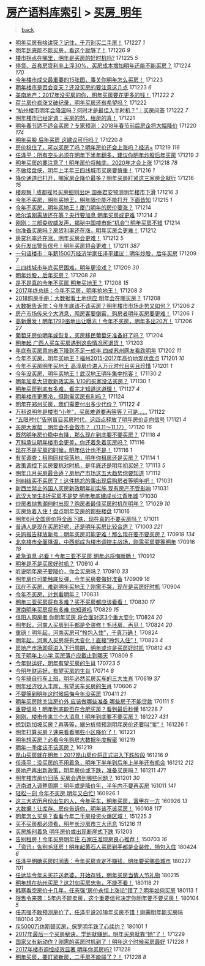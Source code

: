 [房产语料库索引](../../README.md)  > [买房_明年](买房_明年.md)
====
> [back](../README.md)

- [明年买房有啥讲究？记住，千万别买二手房！](http://jkwz.applinzi.com/ittc/7051804030873895953.html#%E6%98%8E%E5%B9%B4%E4%B9%B0%E6%88%BF%E6%9C%89%E5%95%A5%E8%AE%B2%E7%A9%B6%EF%BC%9F%E8%AE%B0%E4%BD%8F%EF%BC%8C%E5%8D%83%E4%B8%87%E5%88%AB%E4%B9%B0%E4%BA%8C%E6%89%8B%E6%88%BF%EF%BC%81) 171227 *1* 
- [明年到底能不能买房，看这个就够了！](http://jkwz.applinzi.com/ittc/7051457964240536592.html#%E6%98%8E%E5%B9%B4%E5%88%B0%E5%BA%95%E8%83%BD%E4%B8%8D%E8%83%BD%E4%B9%B0%E6%88%BF%EF%BC%8C%E7%9C%8B%E8%BF%99%E4%B8%AA%E5%B0%B1%E5%A4%9F%E4%BA%86%EF%BC%81) 171226 *9* 
- [楼市拐点在哪里，明年是买房的好时机吗?](http://jkwz.applinzi.com/ittc/7051076137667527696.html#%E6%A5%BC%E5%B8%82%E6%8B%90%E7%82%B9%E5%9C%A8%E5%93%AA%E9%87%8C%EF%BC%8C%E6%98%8E%E5%B9%B4%E6%98%AF%E4%B9%B0%E6%88%BF%E7%9A%84%E5%A5%BD%E6%97%B6%E6%9C%BA%E5%90%97%3F) 171225 *5* 
- [停贷、首套房贷利率上浮30%，买房成本增加明年还能不能买房？](http://jkwz.applinzi.com/ittc/7050751005744956433.html#%E5%81%9C%E8%B4%B7%E3%80%81%E9%A6%96%E5%A5%97%E6%88%BF%E8%B4%B7%E5%88%A9%E7%8E%87%E4%B8%8A%E6%B5%AE30%25%EF%BC%8C%E4%B9%B0%E6%88%BF%E6%88%90%E6%9C%AC%E5%A2%9E%E5%8A%A0%E6%98%8E%E5%B9%B4%E8%BF%98%E8%83%BD%E4%B8%8D%E8%83%BD%E4%B9%B0%E6%88%BF%EF%BC%9F) 171224 *170* 
- [今年楼市成交最重要的15张图，事关你明年怎么买房！](http://jkwz.applinzi.com/ittc/7050405680798762001.html#%E4%BB%8A%E5%B9%B4%E6%A5%BC%E5%B8%82%E6%88%90%E4%BA%A4%E6%9C%80%E9%87%8D%E8%A6%81%E7%9A%8415%E5%BC%A0%E5%9B%BE%EF%BC%8C%E4%BA%8B%E5%85%B3%E4%BD%A0%E6%98%8E%E5%B9%B4%E6%80%8E%E4%B9%88%E4%B9%B0%E6%88%BF%EF%BC%81) 171223  
- [明年楼市是否会变天？还没买房的要注意这几点](http://jkwz.applinzi.com/ittc/7049534577050125329.html#%E6%98%8E%E5%B9%B4%E6%A5%BC%E5%B8%82%E6%98%AF%E5%90%A6%E4%BC%9A%E5%8F%98%E5%A4%A9%EF%BC%9F%E8%BF%98%E6%B2%A1%E4%B9%B0%E6%88%BF%E7%9A%84%E8%A6%81%E6%B3%A8%E6%84%8F%E8%BF%99%E5%87%A0%E7%82%B9) 171223 *6* 
- [美南地产：2017年没买房的你，明年买房要花更多的钱！](http://jkwz.applinzi.com/ittc/7049929408440173585.html#%E7%BE%8E%E5%8D%97%E5%9C%B0%E4%BA%A7%EF%BC%9A2017%E5%B9%B4%E6%B2%A1%E4%B9%B0%E6%88%BF%E7%9A%84%E4%BD%A0%EF%BC%8C%E6%98%8E%E5%B9%B4%E4%B9%B0%E6%88%BF%E8%A6%81%E8%8A%B1%E6%9B%B4%E5%A4%9A%E7%9A%84%E9%92%B1%EF%BC%81) 171222 *2* 
- [荷兰房价疯涨又破纪录，明年买房还有希望吗？](http://jkwz.applinzi.com/ittc/7049890230922904592.html#%E8%8D%B7%E5%85%B0%E6%88%BF%E4%BB%B7%E7%96%AF%E6%B6%A8%E5%8F%88%E7%A0%B4%E7%BA%AA%E5%BD%95%EF%BC%8C%E6%98%8E%E5%B9%B4%E4%B9%B0%E6%88%BF%E8%BF%98%E6%9C%89%E5%B8%8C%E6%9C%9B%E5%90%97%EF%BC%9F) 171222  
- [“杭州楼市明年会降温吗？何时才是最佳入手时机？”｜买房问答](http://jkwz.applinzi.com/ittc/7049862634201941009.html#%E2%80%9C%E6%9D%AD%E5%B7%9E%E6%A5%BC%E5%B8%82%E6%98%8E%E5%B9%B4%E4%BC%9A%E9%99%8D%E6%B8%A9%E5%90%97%EF%BC%9F%E4%BD%95%E6%97%B6%E6%89%8D%E6%98%AF%E6%9C%80%E4%BD%B3%E5%85%A5%E6%89%8B%E6%97%B6%E6%9C%BA%EF%BC%9F%E2%80%9D%EF%BD%9C%E4%B9%B0%E6%88%BF%E9%97%AE%E7%AD%94) 171222 *7* 
- [明年楼市已经定调：买房的愁，租房的喜！](http://jkwz.applinzi.com/ittc/7049584882789909521.html#%E6%98%8E%E5%B9%B4%E6%A5%BC%E5%B8%82%E5%B7%B2%E7%BB%8F%E5%AE%9A%E8%B0%83%EF%BC%9A%E4%B9%B0%E6%88%BF%E7%9A%84%E6%84%81%EF%BC%8C%E7%A7%9F%E6%88%BF%E7%9A%84%E5%96%9C%EF%BC%81) 171221  
- [明年春节适不适合买房？专家预测：2018年春节前后房企将大幅降价](http://jkwz.applinzi.com/ittc/7049087796378076177.html#%E6%98%8E%E5%B9%B4%E6%98%A5%E8%8A%82%E9%80%82%E4%B8%8D%E9%80%82%E5%90%88%E4%B9%B0%E6%88%BF%EF%BC%9F%E4%B8%93%E5%AE%B6%E9%A2%84%E6%B5%8B%EF%BC%9A2018%E5%B9%B4%E6%98%A5%E8%8A%82%E5%89%8D%E5%90%8E%E6%88%BF%E4%BC%81%E5%B0%86%E5%A4%A7%E5%B9%85%E9%99%8D%E4%BB%B7) 171220 *174* 
- [明年买股 后年买房 这建议可行吗？](http://jkwz.applinzi.com/ittc/7049061211583284241.html#%E6%98%8E%E5%B9%B4%E4%B9%B0%E8%82%A1+%E5%90%8E%E5%B9%B4%E4%B9%B0%E6%88%BF+%E8%BF%99%E5%BB%BA%E8%AE%AE%E5%8F%AF%E8%A1%8C%E5%90%97%EF%BC%9F) 171220 *8* 
- [房价稳住了，可以买房了吗？明年房价还会上涨吗？经济+](http://jkwz.applinzi.com/ittc/7048831770869367824.html#%E6%88%BF%E4%BB%B7%E7%A8%B3%E4%BD%8F%E4%BA%86%EF%BC%8C%E5%8F%AF%E4%BB%A5%E4%B9%B0%E6%88%BF%E4%BA%86%E5%90%97%EF%BC%9F%E6%98%8E%E5%B9%B4%E6%88%BF%E4%BB%B7%E8%BF%98%E4%BC%9A%E4%B8%8A%E6%B6%A8%E5%90%97%EF%BC%9F%E7%BB%8F%E6%B5%8E%2B) 171219 *116* 
- [任泽平：所有空头必须在明年下半年翻多，建议你明年炒股后年买房](http://jkwz.applinzi.com/ittc/7048782393224201233.html#%E4%BB%BB%E6%B3%BD%E5%B9%B3%EF%BC%9A%E6%89%80%E6%9C%89%E7%A9%BA%E5%A4%B4%E5%BF%85%E9%A1%BB%E5%9C%A8%E6%98%8E%E5%B9%B4%E4%B8%8B%E5%8D%8A%E5%B9%B4%E7%BF%BB%E5%A4%9A%EF%BC%8C%E5%BB%BA%E8%AE%AE%E4%BD%A0%E6%98%8E%E5%B9%B4%E7%82%92%E8%82%A1%E5%90%8E%E5%B9%B4%E4%B9%B0%E6%88%BF) 171219 *3* 
- [明年买房的要注意了！明年房价将触底，2020年才会上涨](http://jkwz.applinzi.com/ittc/7048418260251313169.html#%E6%98%8E%E5%B9%B4%E4%B9%B0%E6%88%BF%E7%9A%84%E8%A6%81%E6%B3%A8%E6%84%8F%E4%BA%86%EF%BC%81%E6%98%8E%E5%B9%B4%E6%88%BF%E4%BB%B7%E5%B0%86%E8%A7%A6%E5%BA%95%EF%BC%8C2020%E5%B9%B4%E6%89%8D%E4%BC%9A%E4%B8%8A%E6%B6%A8) 171218 *78* 
- [不做接盘侠，明年上半年三四线城市买房要慎重！](http://jkwz.applinzi.com/ittc/7047782429153035281.html#%E4%B8%8D%E5%81%9A%E6%8E%A5%E7%9B%98%E4%BE%A0%EF%BC%8C%E6%98%8E%E5%B9%B4%E4%B8%8A%E5%8D%8A%E5%B9%B4%E4%B8%89%E5%9B%9B%E7%BA%BF%E5%9F%8E%E5%B8%82%E4%B9%B0%E6%88%BF%E8%A6%81%E6%85%8E%E9%87%8D%EF%BC%81) 171216 *1* 
- [降价通道已打开，哪家房企降价最多？明年买房盯紧这三家房企就行](http://jkwz.applinzi.com/ittc/7047633126136742929.html#%E9%99%8D%E4%BB%B7%E9%80%9A%E9%81%93%E5%B7%B2%E6%89%93%E5%BC%80%EF%BC%8C%E5%93%AA%E5%AE%B6%E6%88%BF%E4%BC%81%E9%99%8D%E4%BB%B7%E6%9C%80%E5%A4%9A%EF%BC%9F%E6%98%8E%E5%B9%B4%E4%B9%B0%E6%88%BF%E7%9B%AF%E7%B4%A7%E8%BF%99%E4%B8%89%E5%AE%B6%E6%88%BF%E4%BC%81%E5%B0%B1%E8%A1%8C) 171216 *15* 
- [楼观察 | 成都摇号买房细则出炉 国泰君安预测明年楼市下滑](http://jkwz.applinzi.com/ittc/7047461982452581393.html#%E6%A5%BC%E8%A7%82%E5%AF%9F+%7C+%E6%88%90%E9%83%BD%E6%91%87%E5%8F%B7%E4%B9%B0%E6%88%BF%E7%BB%86%E5%88%99%E5%87%BA%E7%82%89+%E5%9B%BD%E6%B3%B0%E5%90%9B%E5%AE%89%E9%A2%84%E6%B5%8B%E6%98%8E%E5%B9%B4%E6%A5%BC%E5%B8%82%E4%B8%8B%E6%BB%91) 171216 *3* 
- [今年不买房，明年买地王，明年限价能不能打开 下面皆知](http://jkwz.applinzi.com/ittc/7047262311415284752.html#%E4%BB%8A%E5%B9%B4%E4%B8%8D%E4%B9%B0%E6%88%BF%EF%BC%8C%E6%98%8E%E5%B9%B4%E4%B9%B0%E5%9C%B0%E7%8E%8B%EF%BC%8C%E6%98%8E%E5%B9%B4%E9%99%90%E4%BB%B7%E8%83%BD%E4%B8%8D%E8%83%BD%E6%89%93%E5%BC%80+%E4%B8%8B%E9%9D%A2%E7%9A%86%E7%9F%A5) 171215 *1* 
- [今年不买房，明年买地王！厦门明年的房价要涨？](http://jkwz.applinzi.com/ittc/7046962003627738128.html#%E4%BB%8A%E5%B9%B4%E4%B8%8D%E4%B9%B0%E6%88%BF%EF%BC%8C%E6%98%8E%E5%B9%B4%E4%B9%B0%E5%9C%B0%E7%8E%8B%EF%BC%81%E5%8E%A6%E9%97%A8%E6%98%8E%E5%B9%B4%E7%9A%84%E6%88%BF%E4%BB%B7%E8%A6%81%E6%B6%A8%EF%BC%9F) 171214  
- [哈尔滨刚需族还在等？央行要加息 明年买房或更难](http://jkwz.applinzi.com/ittc/7046883606436250641.html#%E5%93%88%E5%B0%94%E6%BB%A8%E5%88%9A%E9%9C%80%E6%97%8F%E8%BF%98%E5%9C%A8%E7%AD%89%EF%BC%9F%E5%A4%AE%E8%A1%8C%E8%A6%81%E5%8A%A0%E6%81%AF+%E6%98%8E%E5%B9%B4%E4%B9%B0%E6%88%BF%E6%88%96%E6%9B%B4%E9%9A%BE) 171214 *2* 
- [刚刚：三部委权威发声，揭秘中国楼市新“机会”! 明年买房不错](http://jkwz.applinzi.com/ittc/7046883185181328400.html#%E5%88%9A%E5%88%9A%EF%BC%9A%E4%B8%89%E9%83%A8%E5%A7%94%E6%9D%83%E5%A8%81%E5%8F%91%E5%A3%B0%EF%BC%8C%E6%8F%AD%E7%A7%98%E4%B8%AD%E5%9B%BD%E6%A5%BC%E5%B8%82%E6%96%B0%E2%80%9C%E6%9C%BA%E4%BC%9A%E2%80%9D%21+%E6%98%8E%E5%B9%B4%E4%B9%B0%E6%88%BF%E4%B8%8D%E9%94%99) 171214  
- [你准备买房吗？房贷利率还在涨，明年买房会更难！](http://jkwz.applinzi.com/ittc/7046207428310336529.html#%E4%BD%A0%E5%87%86%E5%A4%87%E4%B9%B0%E6%88%BF%E5%90%97%EF%BC%9F%E6%88%BF%E8%B4%B7%E5%88%A9%E7%8E%87%E8%BF%98%E5%9C%A8%E6%B6%A8%EF%BC%8C%E6%98%8E%E5%B9%B4%E4%B9%B0%E6%88%BF%E4%BC%9A%E6%9B%B4%E9%9A%BE%EF%BC%81) 171212  
- [房贷利率还在涨，明年买房会更难！](http://jkwz.applinzi.com/ittc/7046207428222256144.html#%E6%88%BF%E8%B4%B7%E5%88%A9%E7%8E%87%E8%BF%98%E5%9C%A8%E6%B6%A8%EF%BC%8C%E6%98%8E%E5%B9%B4%E4%B9%B0%E6%88%BF%E4%BC%9A%E6%9B%B4%E9%9A%BE%EF%BC%81) 171212 *5* 
- [央行发出警告信号！明年买房将会更难！](http://jkwz.applinzi.com/ittc/7045818426814104592.html#%E5%A4%AE%E8%A1%8C%E5%8F%91%E5%87%BA%E8%AD%A6%E5%91%8A%E4%BF%A1%E5%8F%B7%EF%BC%81%E6%98%8E%E5%B9%B4%E4%B9%B0%E6%88%BF%E5%B0%86%E4%BC%9A%E6%9B%B4%E9%9A%BE%EF%BC%81) 171211 *387* 
- [一句话楼市：年薪1500万经济学家任泽平建议：明年炒股，后年买房](http://jkwz.applinzi.com/ittc/7045097123693986832.html#%E4%B8%80%E5%8F%A5%E8%AF%9D%E6%A5%BC%E5%B8%82%EF%BC%9A%E5%B9%B4%E8%96%AA1500%E4%B8%87%E7%BB%8F%E6%B5%8E%E5%AD%A6%E5%AE%B6%E4%BB%BB%E6%B3%BD%E5%B9%B3%E5%BB%BA%E8%AE%AE%EF%BC%9A%E6%98%8E%E5%B9%B4%E7%82%92%E8%82%A1%EF%BC%8C%E5%90%8E%E5%B9%B4%E4%B9%B0%E6%88%BF) 171209 *7* 
- [三四线城市年底买房困难，明年更没戏？](http://jkwz.applinzi.com/ittc/7045083962572014609.html#%E4%B8%89%E5%9B%9B%E7%BA%BF%E5%9F%8E%E5%B8%82%E5%B9%B4%E5%BA%95%E4%B9%B0%E6%88%BF%E5%9B%B0%E9%9A%BE%EF%BC%8C%E6%98%8E%E5%B9%B4%E6%9B%B4%E6%B2%A1%E6%88%8F%EF%BC%9F) 171209 *30* 
- [明年炒股，后年买房？](http://jkwz.applinzi.com/ittc/7044801122273854481.html#%E6%98%8E%E5%B9%B4%E7%82%92%E8%82%A1%EF%BC%8C%E5%90%8E%E5%B9%B4%E4%B9%B0%E6%88%BF%EF%BC%9F) 171208 *28* 
- [是不是真的今年不买房 明年买地王？](http://jkwz.applinzi.com/ittc/7044790060858213392.html#%E6%98%AF%E4%B8%8D%E6%98%AF%E7%9C%9F%E7%9A%84%E4%BB%8A%E5%B9%B4%E4%B8%8D%E4%B9%B0%E6%88%BF+%E6%98%8E%E5%B9%B4%E4%B9%B0%E5%9C%B0%E7%8E%8B%EF%BC%9F) 171208 *15* 
- [2017年终总结：今年不买房，明年抢地王！](http://jkwz.applinzi.com/ittc/7044719448445961232.html#2017%E5%B9%B4%E7%BB%88%E6%80%BB%E7%BB%93%EF%BC%9A%E4%BB%8A%E5%B9%B4%E4%B8%8D%E4%B9%B0%E6%88%BF%EF%BC%8C%E6%98%8E%E5%B9%B4%E6%8A%A2%E5%9C%B0%E7%8E%8B%EF%BC%81) 171208 *3* 
- [2018购房手册：大数据看土地供应 明年会在哪买房？](http://jkwz.applinzi.com/ittc/7044624682572055568.html#2018%E8%B4%AD%E6%88%BF%E6%89%8B%E5%86%8C%EF%BC%9A%E5%A4%A7%E6%95%B0%E6%8D%AE%E7%9C%8B%E5%9C%9F%E5%9C%B0%E4%BE%9B%E5%BA%94+%E6%98%8E%E5%B9%B4%E4%BC%9A%E5%9C%A8%E5%93%AA%E4%B9%B0%E6%88%BF%EF%BC%9F) 171208  
- [大数据告诉你：今年年底该不该买房？明年楼市市场走势又如何？](http://jkwz.applinzi.com/ittc/7044034015718278160.html#%E5%A4%A7%E6%95%B0%E6%8D%AE%E5%91%8A%E8%AF%89%E4%BD%A0%EF%BC%9A%E4%BB%8A%E5%B9%B4%E5%B9%B4%E5%BA%95%E8%AF%A5%E4%B8%8D%E8%AF%A5%E4%B9%B0%E6%88%BF%EF%BC%9F%E6%98%8E%E5%B9%B4%E6%A5%BC%E5%B8%82%E5%B8%82%E5%9C%BA%E8%B5%B0%E5%8A%BF%E5%8F%88%E5%A6%82%E4%BD%95%EF%BC%9F) 171206 *2* 
- [房产市场传来个大消息，囤房客要倒霉，购房者明年买房要更难！](http://jkwz.applinzi.com/ittc/7043981196084642833.html#%E6%88%BF%E4%BA%A7%E5%B8%82%E5%9C%BA%E4%BC%A0%E6%9D%A5%E4%B8%AA%E5%A4%A7%E6%B6%88%E6%81%AF%EF%BC%8C%E5%9B%A4%E6%88%BF%E5%AE%A2%E8%A6%81%E5%80%92%E9%9C%89%EF%BC%8C%E8%B4%AD%E6%88%BF%E8%80%85%E6%98%8E%E5%B9%B4%E4%B9%B0%E6%88%BF%E8%A6%81%E6%9B%B4%E9%9A%BE%EF%BC%81) 171206 *1* 
- [高新爆发！明年1799亩地出让曝光！今年不买房，明年多出20万！](http://jkwz.applinzi.com/ittc/7043881077033141265.html#%E9%AB%98%E6%96%B0%E7%88%86%E5%8F%91%EF%BC%81%E6%98%8E%E5%B9%B41799%E4%BA%A9%E5%9C%B0%E5%87%BA%E8%AE%A9%E6%9B%9D%E5%85%89%EF%BC%81%E4%BB%8A%E5%B9%B4%E4%B8%8D%E4%B9%B0%E6%88%BF%EF%BC%8C%E6%98%8E%E5%B9%B4%E5%A4%9A%E5%87%BA20%E4%B8%87%EF%BC%81) 171206 *27* 
- [葡萄牙房价明年或恢复，买房移民葡萄牙准备好了吗？](http://jkwz.applinzi.com/ittc/7043276132802102289.html#%E8%91%A1%E8%90%84%E7%89%99%E6%88%BF%E4%BB%B7%E6%98%8E%E5%B9%B4%E6%88%96%E6%81%A2%E5%A4%8D%EF%BC%8C%E4%B9%B0%E6%88%BF%E7%A7%BB%E6%B0%91%E8%91%A1%E8%90%84%E7%89%99%E5%87%86%E5%A4%87%E5%A5%BD%E4%BA%86%E5%90%97%EF%BC%9F) 171204  
- [明年起 广西人买车买房遇到这些情况可退货！](http://jkwz.applinzi.com/ittc/7042756626929419280.html#%E6%98%8E%E5%B9%B4%E8%B5%B7+%E5%B9%BF%E8%A5%BF%E4%BA%BA%E4%B9%B0%E8%BD%A6%E4%B9%B0%E6%88%BF%E9%81%87%E5%88%B0%E8%BF%99%E4%BA%9B%E6%83%85%E5%86%B5%E5%8F%AF%E9%80%80%E8%B4%A7%EF%BC%81) 171203  
- [年底有买房意向者下降到不足一成半 四成苏州网友看跌明年](http://jkwz.applinzi.com/ittc/7042353572493132816.html#%E5%B9%B4%E5%BA%95%E6%9C%89%E4%B9%B0%E6%88%BF%E6%84%8F%E5%90%91%E8%80%85%E4%B8%8B%E9%99%8D%E5%88%B0%E4%B8%8D%E8%B6%B3%E4%B8%80%E6%88%90%E5%8D%8A+%E5%9B%9B%E6%88%90%E8%8B%8F%E5%B7%9E%E7%BD%91%E5%8F%8B%E7%9C%8B%E8%B7%8C%E6%98%8E%E5%B9%B4) 171202 *11* 
- [今年不买房，明年买地王？福州2015-2017年高价地现状盘点](http://jkwz.applinzi.com/ittc/7042085488549168145.html#%E4%BB%8A%E5%B9%B4%E4%B8%8D%E4%B9%B0%E6%88%BF%EF%BC%8C%E6%98%8E%E5%B9%B4%E4%B9%B0%E5%9C%B0%E7%8E%8B%EF%BC%9F%E7%A6%8F%E5%B7%9E2015-2017%E5%B9%B4%E9%AB%98%E4%BB%B7%E5%9C%B0%E7%8E%B0%E7%8A%B6%E7%9B%98%E7%82%B9) 171201 *10* 
- [今年不买房明年买地王 高淳房价进入万元时代且买且珍惜](http://jkwz.applinzi.com/ittc/7042052443561526288.html#%E4%BB%8A%E5%B9%B4%E4%B8%8D%E4%B9%B0%E6%88%BF%E6%98%8E%E5%B9%B4%E4%B9%B0%E5%9C%B0%E7%8E%8B+%E9%AB%98%E6%B7%B3%E6%88%BF%E4%BB%B7%E8%BF%9B%E5%85%A5%E4%B8%87%E5%85%83%E6%97%B6%E4%BB%A3%E4%B8%94%E4%B9%B0%E4%B8%94%E7%8F%8D%E6%83%9C) 171201 *1* 
- [今年没买房，明年买地王！武汉地王明年集中抢客！](http://jkwz.applinzi.com/ittc/7041653072479126545.html#%E4%BB%8A%E5%B9%B4%E6%B2%A1%E4%B9%B0%E6%88%BF%EF%BC%8C%E6%98%8E%E5%B9%B4%E4%B9%B0%E5%9C%B0%E7%8E%8B%EF%BC%81%E6%AD%A6%E6%B1%89%E5%9C%B0%E7%8E%8B%E6%98%8E%E5%B9%B4%E9%9B%86%E4%B8%AD%E6%8A%A2%E5%AE%A2%EF%BC%81) 171130 *2* 
- [明年加拿大贷款新政实施 1/10的买家没法买房？](http://jkwz.applinzi.com/ittc/7041598412804326416.html#%E6%98%8E%E5%B9%B4%E5%8A%A0%E6%8B%BF%E5%A4%A7%E8%B4%B7%E6%AC%BE%E6%96%B0%E6%94%BF%E5%AE%9E%E6%96%BD+1%2F10%E7%9A%84%E4%B9%B0%E5%AE%B6%E6%B2%A1%E6%B3%95%E4%B9%B0%E6%88%BF%EF%BC%9F) 171130 *1* 
- [明年买房到底有多难，看完才知道这道理！](http://jkwz.applinzi.com/ittc/7040674595919627281.html#%E6%98%8E%E5%B9%B4%E4%B9%B0%E6%88%BF%E5%88%B0%E5%BA%95%E6%9C%89%E5%A4%9A%E9%9A%BE%EF%BC%8C%E7%9C%8B%E5%AE%8C%E6%89%8D%E7%9F%A5%E9%81%93%E8%BF%99%E9%81%93%E7%90%86%EF%BC%81) 171127 *4* 
- [明年楼市更寒冷，但刚需买房有利吗？](http://jkwz.applinzi.com/ittc/7039552291550528528.html#%E6%98%8E%E5%B9%B4%E6%A5%BC%E5%B8%82%E6%9B%B4%E5%AF%92%E5%86%B7%EF%BC%8C%E4%BD%86%E5%88%9A%E9%9C%80%E4%B9%B0%E6%88%BF%E6%9C%89%E5%88%A9%E5%90%97%EF%BC%9F) 171124  
- [明年在郑州买房，我们需要付出多少代价？](http://jkwz.applinzi.com/ittc/7038838006033695760.html#%E6%98%8E%E5%B9%B4%E5%9C%A8%E9%83%91%E5%B7%9E%E4%B9%B0%E6%88%BF%EF%BC%8C%E6%88%91%E4%BB%AC%E9%9C%80%E8%A6%81%E4%BB%98%E5%87%BA%E5%A4%9A%E5%B0%91%E4%BB%A3%E4%BB%B7%EF%BC%9F) 171122 *4* 
- [万科说明年是楼市“小年”，买房难道要再等等？可是……](http://jkwz.applinzi.com/ittc/7038725481787032593.html#%E4%B8%87%E7%A7%91%E8%AF%B4%E6%98%8E%E5%B9%B4%E6%98%AF%E6%A5%BC%E5%B8%82%E2%80%9C%E5%B0%8F%E5%B9%B4%E2%80%9D%EF%BC%8C%E4%B9%B0%E6%88%BF%E9%9A%BE%E9%81%93%E8%A6%81%E5%86%8D%E7%AD%89%E7%AD%89%EF%BC%9F%E5%8F%AF%E6%98%AF%E2%80%A6%E2%80%A6) 171122  
- [“五限时代”告别盲目买房时代，这四点释放了明年房价走向信号](http://jkwz.applinzi.com/ittc/7038411095843275793.html#%E2%80%9C%E4%BA%94%E9%99%90%E6%97%B6%E4%BB%A3%E2%80%9D%E5%91%8A%E5%88%AB%E7%9B%B2%E7%9B%AE%E4%B9%B0%E6%88%BF%E6%97%B6%E4%BB%A3%EF%BC%8C%E8%BF%99%E5%9B%9B%E7%82%B9%E9%87%8A%E6%94%BE%E4%BA%86%E6%98%8E%E5%B9%B4%E6%88%BF%E4%BB%B7%E8%B5%B0%E5%90%91%E4%BF%A1%E5%8F%B7) 171121 *4* 
- [买房大家帮：明年会不会救市？（11.11～11.17）](http://jkwz.applinzi.com/ittc/7037968994173191185.html#%E4%B9%B0%E6%88%BF%E5%A4%A7%E5%AE%B6%E5%B8%AE%EF%BC%9A%E6%98%8E%E5%B9%B4%E4%BC%9A%E4%B8%8D%E4%BC%9A%E6%95%91%E5%B8%82%EF%BC%9F%EF%BC%8811.11%EF%BD%9E11.17%EF%BC%89) 171120 *16* 
- [既然明年房价稳中有降，那么现在到底要不要买房？](http://jkwz.applinzi.com/ittc/7037335042563507217.html#%E6%97%A2%E7%84%B6%E6%98%8E%E5%B9%B4%E6%88%BF%E4%BB%B7%E7%A8%B3%E4%B8%AD%E6%9C%89%E9%99%8D%EF%BC%8C%E9%82%A3%E4%B9%88%E7%8E%B0%E5%9C%A8%E5%88%B0%E5%BA%95%E8%A6%81%E4%B8%8D%E8%A6%81%E4%B9%B0%E6%88%BF%EF%BC%9F) 171118 *4* 
- [万科承认明年楼市会更差，你还着急着买房吗？](http://jkwz.applinzi.com/ittc/7036579209558901776.html#%E4%B8%87%E7%A7%91%E6%89%BF%E8%AE%A4%E6%98%8E%E5%B9%B4%E6%A5%BC%E5%B8%82%E4%BC%9A%E6%9B%B4%E5%B7%AE%EF%BC%8C%E4%BD%A0%E8%BF%98%E7%9D%80%E6%80%A5%E7%9D%80%E4%B9%B0%E6%88%BF%E5%90%97%EF%BC%9F) 171116  
- [现在不是买房的时候，明年估计也不是！](http://jkwz.applinzi.com/ittc/7036468961787511824.html#%E7%8E%B0%E5%9C%A8%E4%B8%8D%E6%98%AF%E4%B9%B0%E6%88%BF%E7%9A%84%E6%97%B6%E5%80%99%EF%BC%8C%E6%98%8E%E5%B9%B4%E4%BC%B0%E8%AE%A1%E4%B9%9F%E4%B8%8D%E6%98%AF%EF%BC%81) 171116 *1* 
- [有奖调查：租购同权将落地，明年你租房还是买房？](http://jkwz.applinzi.com/ittc/7035751148571591696.html#%E6%9C%89%E5%A5%96%E8%B0%83%E6%9F%A5%EF%BC%9A%E7%A7%9F%E8%B4%AD%E5%90%8C%E6%9D%83%E5%B0%86%E8%90%BD%E5%9C%B0%EF%BC%8C%E6%98%8E%E5%B9%B4%E4%BD%A0%E7%A7%9F%E6%88%BF%E8%BF%98%E6%98%AF%E4%B9%B0%E6%88%BF%EF%BC%9F) 171114 *1* 
- [政策调控下买房要挑对时机，是年底还是明年初买好？](http://jkwz.applinzi.com/ittc/7035423726441595920.html#%E6%94%BF%E7%AD%96%E8%B0%83%E6%8E%A7%E4%B8%8B%E4%B9%B0%E6%88%BF%E8%A6%81%E6%8C%91%E5%AF%B9%E6%97%B6%E6%9C%BA%EF%BC%8C%E6%98%AF%E5%B9%B4%E5%BA%95%E8%BF%98%E6%98%AF%E6%98%8E%E5%B9%B4%E5%88%9D%E4%B9%B0%E5%A5%BD%EF%BC%9F) 171113 *5* 
- [明年几月买房最合适？房地产市场这五大趋势你要知道](http://jkwz.applinzi.com/ittc/7035004493538788369.html#%E6%98%8E%E5%B9%B4%E5%87%A0%E6%9C%88%E4%B9%B0%E6%88%BF%E6%9C%80%E5%90%88%E9%80%82%EF%BC%9F%E6%88%BF%E5%9C%B0%E4%BA%A7%E5%B8%82%E5%9C%BA%E8%BF%99%E4%BA%94%E5%A4%A7%E8%B6%8B%E5%8A%BF%E4%BD%A0%E8%A6%81%E7%9F%A5%E9%81%93) 171112  
- [别纠结买不买房了！这件尴尬的事出现后购房者等明年吧！](http://jkwz.applinzi.com/ittc/7030580006718276625.html#%E5%88%AB%E7%BA%A0%E7%BB%93%E4%B9%B0%E4%B8%8D%E4%B9%B0%E6%88%BF%E4%BA%86%EF%BC%81%E8%BF%99%E4%BB%B6%E5%B0%B4%E5%B0%AC%E7%9A%84%E4%BA%8B%E5%87%BA%E7%8E%B0%E5%90%8E%E8%B4%AD%E6%88%BF%E8%80%85%E7%AD%89%E6%98%8E%E5%B9%B4%E5%90%A7%EF%BC%81) 171031  
- [新西兰禁止外国人买房新政明年初实施 现有房产不受影响](http://jkwz.applinzi.com/ittc/7030576070619825169.html#%E6%96%B0%E8%A5%BF%E5%85%B0%E7%A6%81%E6%AD%A2%E5%A4%96%E5%9B%BD%E4%BA%BA%E4%B9%B0%E6%88%BF%E6%96%B0%E6%94%BF%E6%98%8E%E5%B9%B4%E5%88%9D%E5%AE%9E%E6%96%BD+%E7%8E%B0%E6%9C%89%E6%88%BF%E4%BA%A7%E4%B8%8D%E5%8F%97%E5%BD%B1%E5%93%8D) 171031  
- [武汉大学生8折买房不是梦 明年年底建成长江青年城](http://jkwz.applinzi.com/ittc/7030183631698527249.html#%E6%AD%A6%E6%B1%89%E5%A4%A7%E5%AD%A6%E7%94%9F8%E6%8A%98%E4%B9%B0%E6%88%BF%E4%B8%8D%E6%98%AF%E6%A2%A6+%E6%98%8E%E5%B9%B4%E5%B9%B4%E5%BA%95%E5%BB%BA%E6%88%90%E9%95%BF%E6%B1%9F%E9%9D%92%E5%B9%B4%E5%9F%8E) 171030  
- [炒房者抛售潮何时出现？购房者最佳买房时机在明年？](http://jkwz.applinzi.com/ittc/7029909019068728336.html#%E7%82%92%E6%88%BF%E8%80%85%E6%8A%9B%E5%94%AE%E6%BD%AE%E4%BD%95%E6%97%B6%E5%87%BA%E7%8E%B0%EF%BC%9F%E8%B4%AD%E6%88%BF%E8%80%85%E6%9C%80%E4%BD%B3%E4%B9%B0%E6%88%BF%E6%97%B6%E6%9C%BA%E5%9C%A8%E6%98%8E%E5%B9%B4%EF%BC%9F) 171029 *10* 
- [买房急着入住！盘点明年交房的那些楼盘](http://jkwz.applinzi.com/ittc/7025055952657712144.html#%E4%B9%B0%E6%88%BF%E6%80%A5%E7%9D%80%E5%85%A5%E4%BD%8F%EF%BC%81%E7%9B%98%E7%82%B9%E6%98%8E%E5%B9%B4%E4%BA%A4%E6%88%BF%E7%9A%84%E9%82%A3%E4%BA%9B%E6%A5%BC%E7%9B%98) 171016  
- [明年6月全国房价将全面下跌，现在真的不要买房吗？](http://jkwz.applinzi.com/ittc/7023103813786010640.html#%E6%98%8E%E5%B9%B46%E6%9C%88%E5%85%A8%E5%9B%BD%E6%88%BF%E4%BB%B7%E5%B0%86%E5%85%A8%E9%9D%A2%E4%B8%8B%E8%B7%8C%EF%BC%8C%E7%8E%B0%E5%9C%A8%E7%9C%9F%E7%9A%84%E4%B8%8D%E8%A6%81%E4%B9%B0%E6%88%BF%E5%90%97%EF%BC%9F) 171011  
- [普通人是现在买房好呢，还是明年买房比较合适？](http://jkwz.applinzi.com/ittc/7020213608418640913.html#%E6%99%AE%E9%80%9A%E4%BA%BA%E6%98%AF%E7%8E%B0%E5%9C%A8%E4%B9%B0%E6%88%BF%E5%A5%BD%E5%91%A2%EF%BC%8C%E8%BF%98%E6%98%AF%E6%98%8E%E5%B9%B4%E4%B9%B0%E6%88%BF%E6%AF%94%E8%BE%83%E5%90%88%E9%80%82%EF%BC%9F) 171003 *221* 
- [央妈报告释放新号：明年买房可能更难！那么现在要不要买房？](http://jkwz.applinzi.com/ittc/7014603825057629201.html#%E5%A4%AE%E5%A6%88%E6%8A%A5%E5%91%8A%E9%87%8A%E6%94%BE%E6%96%B0%E5%8F%B7%EF%BC%9A%E6%98%8E%E5%B9%B4%E4%B9%B0%E6%88%BF%E5%8F%AF%E8%83%BD%E6%9B%B4%E9%9A%BE%EF%BC%81%E9%82%A3%E4%B9%88%E7%8E%B0%E5%9C%A8%E8%A6%81%E4%B8%8D%E8%A6%81%E4%B9%B0%E6%88%BF%EF%BC%9F) 170918 *134* 
- [北京楼市全面降温，中西部成为楼市调控主战场，刚需买房要等明年](http://jkwz.applinzi.com/ittc/7013867203156509713.html#%E5%8C%97%E4%BA%AC%E6%A5%BC%E5%B8%82%E5%85%A8%E9%9D%A2%E9%99%8D%E6%B8%A9%EF%BC%8C%E4%B8%AD%E8%A5%BF%E9%83%A8%E6%88%90%E4%B8%BA%E6%A5%BC%E5%B8%82%E8%B0%83%E6%8E%A7%E4%B8%BB%E6%88%98%E5%9C%BA%EF%BC%8C%E5%88%9A%E9%9C%80%E4%B9%B0%E6%88%BF%E8%A6%81%E7%AD%89%E6%98%8E%E5%B9%B4) 170916 *18* 
- [紧急消息 必看！今年三亚不买房 明年必将悔断肠！](http://jkwz.applinzi.com/ittc/7012328500932117521.html#%E7%B4%A7%E6%80%A5%E6%B6%88%E6%81%AF+%E5%BF%85%E7%9C%8B%EF%BC%81%E4%BB%8A%E5%B9%B4%E4%B8%89%E4%BA%9A%E4%B8%8D%E4%B9%B0%E6%88%BF+%E6%98%8E%E5%B9%B4%E5%BF%85%E5%B0%86%E6%82%94%E6%96%AD%E8%82%A0%EF%BC%81) 170912  
- [明年是不是买房好时机？](http://jkwz.applinzi.com/ittc/7011699412307543057.html#%E6%98%8E%E5%B9%B4%E6%98%AF%E4%B8%8D%E6%98%AF%E4%B9%B0%E6%88%BF%E5%A5%BD%E6%97%B6%E6%9C%BA%EF%BC%9F) 170910 *4* 
- [听说明年房子要降价，你会买房吗？](http://jkwz.applinzi.com/ittc/7011581685286831120.html#%E5%90%AC%E8%AF%B4%E6%98%8E%E5%B9%B4%E6%88%BF%E5%AD%90%E8%A6%81%E9%99%8D%E4%BB%B7%EF%BC%8C%E4%BD%A0%E4%BC%9A%E4%B9%B0%E6%88%BF%E5%90%97%EF%BC%9F) 170910 *33* 
- [明年房价可能触底反弹，今年买房要做好准备](http://jkwz.applinzi.com/ittc/7011291597545931792.html#%E6%98%8E%E5%B9%B4%E6%88%BF%E4%BB%B7%E5%8F%AF%E8%83%BD%E8%A7%A6%E5%BA%95%E5%8F%8D%E5%BC%B9%EF%BC%8C%E4%BB%8A%E5%B9%B4%E4%B9%B0%E6%88%BF%E8%A6%81%E5%81%9A%E5%A5%BD%E5%87%86%E5%A4%87) 170909 *16* 
- [现在不买房，难到明年买地王？刚需不哭，现在是买房好时机](http://jkwz.applinzi.com/ittc/7009508432212919313.html#%E7%8E%B0%E5%9C%A8%E4%B8%8D%E4%B9%B0%E6%88%BF%EF%BC%8C%E9%9A%BE%E5%88%B0%E6%98%8E%E5%B9%B4%E4%B9%B0%E5%9C%B0%E7%8E%8B%EF%BC%9F%E5%88%9A%E9%9C%80%E4%B8%8D%E5%93%AD%EF%BC%8C%E7%8E%B0%E5%9C%A8%E6%98%AF%E4%B9%B0%E6%88%BF%E5%A5%BD%E6%97%B6%E6%9C%BA) 170904  
- [今年不买房，计划看明年？](http://jkwz.applinzi.com/ittc/7008018701084001296.html#%E4%BB%8A%E5%B9%B4%E4%B8%8D%E4%B9%B0%E6%88%BF%EF%BC%8C%E8%AE%A1%E5%88%92%E7%9C%8B%E6%98%8E%E5%B9%B4%EF%BC%9F) 170831  
- [明年三亚买房将有多难？买不买房都应该看看！](http://jkwz.applinzi.com/ittc/7007504456688862224.html#%E6%98%8E%E5%B9%B4%E4%B8%89%E4%BA%9A%E4%B9%B0%E6%88%BF%E5%B0%86%E6%9C%89%E5%A4%9A%E9%9A%BE%EF%BC%9F%E4%B9%B0%E4%B8%8D%E4%B9%B0%E6%88%BF%E9%83%BD%E5%BA%94%E8%AF%A5%E7%9C%8B%E7%9C%8B%EF%BC%81) 170830 *17* 
- [渭南明年买房将有多难 你知道吗](http://jkwz.applinzi.com/ittc/7007253881518818320.html#%E6%B8%AD%E5%8D%97%E6%98%8E%E5%B9%B4%E4%B9%B0%E6%88%BF%E5%B0%86%E6%9C%89%E5%A4%9A%E9%9A%BE+%E4%BD%A0%E7%9F%A5%E9%81%93%E5%90%97) 170829 *15* 
- [信阳人购房者 你明年买房 将会面对这3个重大变化](http://jkwz.applinzi.com/ittc/7005399127238902800.html#%E4%BF%A1%E9%98%B3%E4%BA%BA%E8%B4%AD%E6%88%BF%E8%80%85+%E4%BD%A0%E6%98%8E%E5%B9%B4%E4%B9%B0%E6%88%BF+%E5%B0%86%E4%BC%9A%E9%9D%A2%E5%AF%B9%E8%BF%993%E4%B8%AA%E9%87%8D%E5%A4%A7%E5%8F%98%E5%8C%96) 170824 *20* 
- [明年起，河南人买房到手都是全装修！毛坯房，再见！](http://jkwz.applinzi.com/ittc/7005269358979580945.html#%E6%98%8E%E5%B9%B4%E8%B5%B7%EF%BC%8C%E6%B2%B3%E5%8D%97%E4%BA%BA%E4%B9%B0%E6%88%BF%E5%88%B0%E6%89%8B%E9%83%BD%E6%98%AF%E5%85%A8%E8%A3%85%E4%BF%AE%EF%BC%81%E6%AF%9B%E5%9D%AF%E6%88%BF%EF%BC%8C%E5%86%8D%E8%A7%81%EF%BC%81) 170824 *20* 
- [重磅！明年起，河南买房可“拎包入住”，千真万确！](http://jkwz.applinzi.com/ittc/7005187928073175825.html#%E9%87%8D%E7%A3%85%EF%BC%81%E6%98%8E%E5%B9%B4%E8%B5%B7%EF%BC%8C%E6%B2%B3%E5%8D%97%E4%B9%B0%E6%88%BF%E5%8F%AF%E2%80%9C%E6%8B%8E%E5%8C%85%E5%85%A5%E4%BD%8F%E2%80%9D%EF%BC%8C%E5%8D%83%E7%9C%9F%E4%B8%87%E7%A1%AE%EF%BC%81) 170824  
- [明年起，河南人买房将有大变化！直接“拎包入住”！](http://jkwz.applinzi.com/ittc/7004983162890093585.html#%E6%98%8E%E5%B9%B4%E8%B5%B7%EF%BC%8C%E6%B2%B3%E5%8D%97%E4%BA%BA%E4%B9%B0%E6%88%BF%E5%B0%86%E6%9C%89%E5%A4%A7%E5%8F%98%E5%8C%96%EF%BC%81%E7%9B%B4%E6%8E%A5%E2%80%9C%E6%8B%8E%E5%8C%85%E5%85%A5%E4%BD%8F%E2%80%9D%EF%BC%81) 170823 *4* 
- [房地产市场即将进入下行周期，明年或许是买房好时机](http://jkwz.applinzi.com/ittc/7000857563074397201.html#%E6%88%BF%E5%9C%B0%E4%BA%A7%E5%B8%82%E5%9C%BA%E5%8D%B3%E5%B0%86%E8%BF%9B%E5%85%A5%E4%B8%8B%E8%A1%8C%E5%91%A8%E6%9C%9F%EF%BC%8C%E6%98%8E%E5%B9%B4%E6%88%96%E8%AE%B8%E6%98%AF%E4%B9%B0%E6%88%BF%E5%A5%BD%E6%97%B6%E6%9C%BA) 170812 *43* 
- [孩子明年上小学 买房落户应截止到哪天](http://jkwz.applinzi.com/ittc/6999745188522886160.html#%E5%AD%A9%E5%AD%90%E6%98%8E%E5%B9%B4%E4%B8%8A%E5%B0%8F%E5%AD%A6+%E4%B9%B0%E6%88%BF%E8%90%BD%E6%88%B7%E5%BA%94%E6%88%AA%E6%AD%A2%E5%88%B0%E5%93%AA%E5%A4%A9) 170809 *5* 
- [今年财运好，明年有望买房的生肖](http://jkwz.applinzi.com/ittc/6993221242730316817.html#%E4%BB%8A%E5%B9%B4%E8%B4%A2%E8%BF%90%E5%A5%BD%EF%BC%8C%E6%98%8E%E5%B9%B4%E6%9C%89%E6%9C%9B%E4%B9%B0%E6%88%BF%E7%9A%84%E7%94%9F%E8%82%96) 170723 *5* 
- [今明年财运好，有望买房的生肖](http://jkwz.applinzi.com/ittc/6989896755662291985.html#%E4%BB%8A%E6%98%8E%E5%B9%B4%E8%B4%A2%E8%BF%90%E5%A5%BD%EF%BC%8C%E6%9C%89%E6%9C%9B%E4%B9%B0%E6%88%BF%E7%9A%84%E7%94%9F%E8%82%96) 170714 *8* 
- [今年骑自行车上班，明年必然买房买车的三大生肖](http://jkwz.applinzi.com/ittc/6980824341435384837.html#%E4%BB%8A%E5%B9%B4%E9%AA%91%E8%87%AA%E8%A1%8C%E8%BD%A6%E4%B8%8A%E7%8F%AD%EF%BC%8C%E6%98%8E%E5%B9%B4%E5%BF%85%E7%84%B6%E4%B9%B0%E6%88%BF%E4%B9%B0%E8%BD%A6%E7%9A%84%E4%B8%89%E5%A4%A7%E7%94%9F%E8%82%96) 170619 *37* 
- [明年经济收入丰厚，有望买车买房的生肖](http://jkwz.applinzi.com/ittc/6975814865674306565.html#%E6%98%8E%E5%B9%B4%E7%BB%8F%E6%B5%8E%E6%94%B6%E5%85%A5%E4%B8%B0%E5%8E%9A%EF%BC%8C%E6%9C%89%E6%9C%9B%E4%B9%B0%E8%BD%A6%E4%B9%B0%E6%88%BF%E7%9A%84%E7%94%9F%E8%82%96) 170606 *2* 
- [不要等到明年这时候后悔今年没买房](http://jkwz.applinzi.com/ittc/6955381884132525061.html#%E4%B8%8D%E8%A6%81%E7%AD%89%E5%88%B0%E6%98%8E%E5%B9%B4%E8%BF%99%E6%97%B6%E5%80%99%E5%90%8E%E6%82%94%E4%BB%8A%E5%B9%B4%E6%B2%A1%E4%B9%B0%E6%88%BF) 170411 *21* 
- [明年买房除关注房价外 应该做哪些准备 哪些房子不能贷款](http://jkwz.applinzi.com/ittc/6922006992834266116.html#%E6%98%8E%E5%B9%B4%E4%B9%B0%E6%88%BF%E9%99%A4%E5%85%B3%E6%B3%A8%E6%88%BF%E4%BB%B7%E5%A4%96+%E5%BA%94%E8%AF%A5%E5%81%9A%E5%93%AA%E4%BA%9B%E5%87%86%E5%A4%87+%E5%93%AA%E4%BA%9B%E6%88%BF%E5%AD%90%E4%B8%8D%E8%83%BD%E8%B4%B7%E6%AC%BE) 170111 *5* 
- [重要信号！明年到底能否在合肥买房？看到最后秒懂](http://jkwz.applinzi.com/ittc/6916598776231101445.html#%E9%87%8D%E8%A6%81%E4%BF%A1%E5%8F%B7%EF%BC%81%E6%98%8E%E5%B9%B4%E5%88%B0%E5%BA%95%E8%83%BD%E5%90%A6%E5%9C%A8%E5%90%88%E8%82%A5%E4%B9%B0%E6%88%BF%EF%BC%9F%E7%9C%8B%E5%88%B0%E6%9C%80%E5%90%8E%E7%A7%92%E6%87%82) 161228 *7* 
- [刚刚，楼市传来三个大消息！明年到底要不要买房？](http://jkwz.applinzi.com/ittc/6916359267979625477.html#%E5%88%9A%E5%88%9A%EF%BC%8C%E6%A5%BC%E5%B8%82%E4%BC%A0%E6%9D%A5%E4%B8%89%E4%B8%AA%E5%A4%A7%E6%B6%88%E6%81%AF%EF%BC%81%E6%98%8E%E5%B9%B4%E5%88%B0%E5%BA%95%E8%A6%81%E4%B8%8D%E8%A6%81%E4%B9%B0%E6%88%BF%EF%BC%9F) 161227 *431* 
- [想到新加坡买房？再等等，据分析师预测明年房价还要叫“爹”！](http://jkwz.applinzi.com/ittc/6916002303382651908.html#%E6%83%B3%E5%88%B0%E6%96%B0%E5%8A%A0%E5%9D%A1%E4%B9%B0%E6%88%BF%EF%BC%9F%E5%86%8D%E7%AD%89%E7%AD%89%EF%BC%8C%E6%8D%AE%E5%88%86%E6%9E%90%E5%B8%88%E9%A2%84%E6%B5%8B%E6%98%8E%E5%B9%B4%E6%88%BF%E4%BB%B7%E8%BF%98%E8%A6%81%E5%8F%AB%E2%80%9C%E7%88%B9%E2%80%9D%EF%BC%81) 161226 *1* 
- [明年打算买房？速来看看哪些小区降价了！](http://jkwz.applinzi.com/ittc/6914122768227763204.html#%E6%98%8E%E5%B9%B4%E6%89%93%E7%AE%97%E4%B9%B0%E6%88%BF%EF%BC%9F%E9%80%9F%E6%9D%A5%E7%9C%8B%E7%9C%8B%E5%93%AA%E4%BA%9B%E5%B0%8F%E5%8C%BA%E9%99%8D%E4%BB%B7%E4%BA%86%EF%BC%81) 161221  
- [明年想买房？必看今年购房大数据年度解密](http://jkwz.applinzi.com/ittc/6913381363767313412.html#%E6%98%8E%E5%B9%B4%E6%83%B3%E4%B9%B0%E6%88%BF%EF%BC%9F%E5%BF%85%E7%9C%8B%E4%BB%8A%E5%B9%B4%E8%B4%AD%E6%88%BF%E5%A4%A7%E6%95%B0%E6%8D%AE%E5%B9%B4%E5%BA%A6%E8%A7%A3%E5%AF%86) 161219  
- [明年一季度该不该买房？](http://jkwz.applinzi.com/ittc/6913261401778160645.html#%E6%98%8E%E5%B9%B4%E4%B8%80%E5%AD%A3%E5%BA%A6%E8%AF%A5%E4%B8%8D%E8%AF%A5%E4%B9%B0%E6%88%BF%EF%BC%9F) 161219  
- [昆山买房就在明年！2017昆山房价将正式进入下跌阶段](http://jkwz.applinzi.com/ittc/6912154281615819781.html#%E6%98%86%E5%B1%B1%E4%B9%B0%E6%88%BF%E5%B0%B1%E5%9C%A8%E6%98%8E%E5%B9%B4%EF%BC%812017%E6%98%86%E5%B1%B1%E6%88%BF%E4%BB%B7%E5%B0%86%E6%AD%A3%E5%BC%8F%E8%BF%9B%E5%85%A5%E4%B8%8B%E8%B7%8C%E9%98%B6%E6%AE%B5) 161216 *9* 
- [任泽平：没买房的不用着急，明年下半年到后年上半年还有机会](http://jkwz.applinzi.com/ittc/6910701520684581893.html#%E4%BB%BB%E6%B3%BD%E5%B9%B3%EF%BC%9A%E6%B2%A1%E4%B9%B0%E6%88%BF%E7%9A%84%E4%B8%8D%E7%94%A8%E7%9D%80%E6%80%A5%EF%BC%8C%E6%98%8E%E5%B9%B4%E4%B8%8B%E5%8D%8A%E5%B9%B4%E5%88%B0%E5%90%8E%E5%B9%B4%E4%B8%8A%E5%8D%8A%E5%B9%B4%E8%BF%98%E6%9C%89%E6%9C%BA%E4%BC%9A) 161212 *212* 
- [房地产再出新政策，明年房价或下跌，准备买房吗？](http://jkwz.applinzi.com/ittc/6910460154717144069.html#%E6%88%BF%E5%9C%B0%E4%BA%A7%E5%86%8D%E5%87%BA%E6%96%B0%E6%94%BF%E7%AD%96%EF%BC%8C%E6%98%8E%E5%B9%B4%E6%88%BF%E4%BB%B7%E6%88%96%E4%B8%8B%E8%B7%8C%EF%BC%8C%E5%87%86%E5%A4%87%E4%B9%B0%E6%88%BF%E5%90%97%EF%BC%9F) 161211 *471* 
- [明年楼市房价回落 买房会遇到哪些问题？](http://jkwz.applinzi.com/ittc/6906706117156930565.html#%E6%98%8E%E5%B9%B4%E6%A5%BC%E5%B8%82%E6%88%BF%E4%BB%B7%E5%9B%9E%E8%90%BD+%E4%B9%B0%E6%88%BF%E4%BC%9A%E9%81%87%E5%88%B0%E5%93%AA%E4%BA%9B%E9%97%AE%E9%A2%98%EF%BC%9F) 161201 *30* 
- [济南进入调整周期：明年或是降价年，半年内不要再买房](http://jkwz.applinzi.com/ittc/6887518328909726725.html#%E6%B5%8E%E5%8D%97%E8%BF%9B%E5%85%A5%E8%B0%83%E6%95%B4%E5%91%A8%E6%9C%9F%EF%BC%9A%E6%98%8E%E5%B9%B4%E6%88%96%E6%98%AF%E9%99%8D%E4%BB%B7%E5%B9%B4%EF%BC%8C%E5%8D%8A%E5%B9%B4%E5%86%85%E4%B8%8D%E8%A6%81%E5%86%8D%E4%B9%B0%E6%88%BF) 161011 *141* 
- [轻松一刻 今年不买房,明年又白忙!](http://jkwz.applinzi.com/ittc/6882288353944273925.html#%E8%BD%BB%E6%9D%BE%E4%B8%80%E5%88%BB+%E4%BB%8A%E5%B9%B4%E4%B8%8D%E4%B9%B0%E6%88%BF%2C%E6%98%8E%E5%B9%B4%E5%8F%88%E7%99%BD%E5%BF%99%21) 160926 *1* 
- [这三大农历月份出生的人，今年买车，明年买房，富甲在一方](http://jkwz.applinzi.com/ittc/6882132601732596740.html#%E8%BF%99%E4%B8%89%E5%A4%A7%E5%86%9C%E5%8E%86%E6%9C%88%E4%BB%BD%E5%87%BA%E7%94%9F%E7%9A%84%E4%BA%BA%EF%BC%8C%E4%BB%8A%E5%B9%B4%E4%B9%B0%E8%BD%A6%EF%BC%8C%E6%98%8E%E5%B9%B4%E4%B9%B0%E6%88%BF%EF%BC%8C%E5%AF%8C%E7%94%B2%E5%9C%A8%E4%B8%80%E6%96%B9) 160926 *13* 
- [大数据！让库存、房价告诉你，明年该不该买房！](http://jkwz.applinzi.com/ittc/6784905121402192901.html#%E5%A4%A7%E6%95%B0%E6%8D%AE%EF%BC%81%E8%AE%A9%E5%BA%93%E5%AD%98%E3%80%81%E6%88%BF%E4%BB%B7%E5%91%8A%E8%AF%89%E4%BD%A0%EF%BC%8C%E6%98%8E%E5%B9%B4%E8%AF%A5%E4%B8%8D%E8%AF%A5%E4%B9%B0%E6%88%BF%EF%BC%81) 160108 *117* 
- [明年怎么买房？看看今年二手房投资火爆区域！](http://jkwz.applinzi.com/ittc/6779724268418106372.html#%E6%98%8E%E5%B9%B4%E6%80%8E%E4%B9%88%E4%B9%B0%E6%88%BF%EF%BC%9F%E7%9C%8B%E7%9C%8B%E4%BB%8A%E5%B9%B4%E4%BA%8C%E6%89%8B%E6%88%BF%E6%8A%95%E8%B5%84%E7%81%AB%E7%88%86%E5%8C%BA%E5%9F%9F%EF%BC%81) 151225 *3* 
- [买不买房都必须看，明年长沙房市三大讯息](http://jkwz.applinzi.com/ittc/6776365001757688836.html#%E4%B9%B0%E4%B8%8D%E4%B9%B0%E6%88%BF%E9%83%BD%E5%BF%85%E9%A1%BB%E7%9C%8B%EF%BC%8C%E6%98%8E%E5%B9%B4%E9%95%BF%E6%B2%99%E6%88%BF%E5%B8%82%E4%B8%89%E5%A4%A7%E8%AE%AF%E6%81%AF) 151216 *11* 
- [买房族别着急 明年房价或出现断崖式下跌](http://jkwz.applinzi.com/ittc/6771600726631646213.html#%E4%B9%B0%E6%88%BF%E6%97%8F%E5%88%AB%E7%9D%80%E6%80%A5+%E6%98%8E%E5%B9%B4%E6%88%BF%E4%BB%B7%E6%88%96%E5%87%BA%E7%8E%B0%E6%96%AD%E5%B4%96%E5%BC%8F%E4%B8%8B%E8%B7%8C) 151203  
- [告别租房！今年买房明年住 石家庄准现房良心推荐！](http://jkwz.applinzi.com/ittc/547650611424054088.html#%E5%91%8A%E5%88%AB%E7%A7%9F%E6%88%BF%EF%BC%81%E4%BB%8A%E5%B9%B4%E4%B9%B0%E6%88%BF%E6%98%8E%E5%B9%B4%E4%BD%8F+%E7%9F%B3%E5%AE%B6%E5%BA%84%E5%87%86%E7%8E%B0%E6%88%BF%E8%89%AF%E5%BF%83%E6%8E%A8%E8%8D%90%EF%BC%81) 150703 *16* 
- [「资讯」告别毛坯房！明年起黄石人买房到手都是全装修，拎包入住](http://jkwz.applinzi.com/ittc/7095478311461585931.html#%E3%80%8C%E8%B5%84%E8%AE%AF%E3%80%8D%E5%91%8A%E5%88%AB%E6%AF%9B%E5%9D%AF%E6%88%BF%EF%BC%81%E6%98%8E%E5%B9%B4%E8%B5%B7%E9%BB%84%E7%9F%B3%E4%BA%BA%E4%B9%B0%E6%88%BF%E5%88%B0%E6%89%8B%E9%83%BD%E6%98%AF%E5%85%A8%E8%A3%85%E4%BF%AE%EF%BC%8C%E6%8B%8E%E5%8C%85%E5%85%A5%E4%BD%8F) 180424 *6* 
- [任泽平明确买房时间表：今年买房肯定不赚钱，明年要买哪些城市](http://jkwz.applinzi.com/ittc/7074889272308270086.html#%E4%BB%BB%E6%B3%BD%E5%B9%B3%E6%98%8E%E7%A1%AE%E4%B9%B0%E6%88%BF%E6%97%B6%E9%97%B4%E8%A1%A8%EF%BC%9A%E4%BB%8A%E5%B9%B4%E4%B9%B0%E6%88%BF%E8%82%AF%E5%AE%9A%E4%B8%8D%E8%B5%9A%E9%92%B1%EF%BC%8C%E6%98%8E%E5%B9%B4%E8%A6%81%E4%B9%B0%E5%93%AA%E4%BA%9B%E5%9F%8E%E5%B8%82) 180227 *101* 
- [任达华今年未买花送老婆，开始存钱，明年买房当情人节礼物](http://jkwz.applinzi.com/ittc/7070453954402321419.html#%E4%BB%BB%E8%BE%BE%E5%8D%8E%E4%BB%8A%E5%B9%B4%E6%9C%AA%E4%B9%B0%E8%8A%B1%E9%80%81%E8%80%81%E5%A9%86%EF%BC%8C%E5%BC%80%E5%A7%8B%E5%AD%98%E9%92%B1%EF%BC%8C%E6%98%8E%E5%B9%B4%E4%B9%B0%E6%88%BF%E5%BD%93%E6%83%85%E4%BA%BA%E8%8A%82%E7%A4%BC%E7%89%A9) 180215  
- [明年想在杭州买房？这21句买房忠告，不能不看！](http://jkwz.applinzi.com/ittc/7059984306636588048.html#%E6%98%8E%E5%B9%B4%E6%83%B3%E5%9C%A8%E6%9D%AD%E5%B7%9E%E4%B9%B0%E6%88%BF%EF%BC%9F%E8%BF%9921%E5%8F%A5%E4%B9%B0%E6%88%BF%E5%BF%A0%E5%91%8A%EF%BC%8C%E4%B8%8D%E8%83%BD%E4%B8%8D%E7%9C%8B%EF%BC%81) 180118 *21* 
- [韩寒看空房价十几年，任志强“房价永恒上涨论”错了？明年如何买房](http://jkwz.applinzi.com/ittc/7058030377623356432.html#%E9%9F%A9%E5%AF%92%E7%9C%8B%E7%A9%BA%E6%88%BF%E4%BB%B7%E5%8D%81%E5%87%A0%E5%B9%B4%EF%BC%8C%E4%BB%BB%E5%BF%97%E5%BC%BA%E2%80%9C%E6%88%BF%E4%BB%B7%E6%B0%B8%E6%81%92%E4%B8%8A%E6%B6%A8%E8%AE%BA%E2%80%9D%E9%94%99%E4%BA%86%EF%BC%9F%E6%98%8E%E5%B9%B4%E5%A6%82%E4%BD%95%E4%B9%B0%E6%88%BF) 180113 *1* 
- [限售令来袭：5年内不能卖房，这个重要信号决定你明年要不要买房！](http://jkwz.applinzi.com/ittc/7054708102325077009.html#%E9%99%90%E5%94%AE%E4%BB%A4%E6%9D%A5%E8%A2%AD%EF%BC%9A5%E5%B9%B4%E5%86%85%E4%B8%8D%E8%83%BD%E5%8D%96%E6%88%BF%EF%BC%8C%E8%BF%99%E4%B8%AA%E9%87%8D%E8%A6%81%E4%BF%A1%E5%8F%B7%E5%86%B3%E5%AE%9A%E4%BD%A0%E6%98%8E%E5%B9%B4%E8%A6%81%E4%B8%8D%E8%A6%81%E4%B9%B0%E6%88%BF%EF%BC%81) 180104 *5* 
- [任志强不敢预测房价了，任泽平说2018年买房不错！刚需明年能买房吗](http://jkwz.applinzi.com/ittc/7054706756289037318.html#%E4%BB%BB%E5%BF%97%E5%BC%BA%E4%B8%8D%E6%95%A2%E9%A2%84%E6%B5%8B%E6%88%BF%E4%BB%B7%E4%BA%86%EF%BC%8C%E4%BB%BB%E6%B3%BD%E5%B9%B3%E8%AF%B42018%E5%B9%B4%E4%B9%B0%E6%88%BF%E4%B8%8D%E9%94%99%EF%BC%81%E5%88%9A%E9%9C%80%E6%98%8E%E5%B9%B4%E8%83%BD%E4%B9%B0%E6%88%BF%E5%90%97) 180104 *30* 
- [斥5000万休斯顿买房，保罗明年铁了心续约？](http://jkwz.applinzi.com/ittc/7053350840104911882.html#%E6%96%A55000%E4%B8%87%E4%BC%91%E6%96%AF%E9%A1%BF%E4%B9%B0%E6%88%BF%EF%BC%8C%E4%BF%9D%E7%BD%97%E6%98%8E%E5%B9%B4%E9%93%81%E4%BA%86%E5%BF%83%E7%BB%AD%E7%BA%A6%EF%BC%9F) 180101 *1* 
- [2017年最后一个买房秘诀，学到就赚到，明年买房就靠“她”了！](http://jkwz.applinzi.com/ittc/7052453920809419793.html#2017%E5%B9%B4%E6%9C%80%E5%90%8E%E4%B8%80%E4%B8%AA%E4%B9%B0%E6%88%BF%E7%A7%98%E8%AF%80%EF%BC%8C%E5%AD%A6%E5%88%B0%E5%B0%B1%E8%B5%9A%E5%88%B0%EF%BC%8C%E6%98%8E%E5%B9%B4%E4%B9%B0%E6%88%BF%E5%B0%B1%E9%9D%A0%E2%80%9C%E5%A5%B9%E2%80%9D%E4%BA%86%EF%BC%81) 171229  
- [国家又有新动作？刚需的买房时机到了！明年这个时候买房最好](http://jkwz.applinzi.com/ittc/7052170384961438736.html#%E5%9B%BD%E5%AE%B6%E5%8F%88%E6%9C%89%E6%96%B0%E5%8A%A8%E4%BD%9C%EF%BC%9F%E5%88%9A%E9%9C%80%E7%9A%84%E4%B9%B0%E6%88%BF%E6%97%B6%E6%9C%BA%E5%88%B0%E4%BA%86%EF%BC%81%E6%98%8E%E5%B9%B4%E8%BF%99%E4%B8%AA%E6%97%B6%E5%80%99%E4%B9%B0%E6%88%BF%E6%9C%80%E5%A5%BD) 171228 *1* 
- [2017年楼市调控成效显著 明年你买房吗?](http://jkwz.applinzi.com/ittc/7052096626967970833.html#2017%E5%B9%B4%E6%A5%BC%E5%B8%82%E8%B0%83%E6%8E%A7%E6%88%90%E6%95%88%E6%98%BE%E8%91%97+%E6%98%8E%E5%B9%B4%E4%BD%A0%E4%B9%B0%E6%88%BF%E5%90%97%3F) 171228  
- [明年买房，要盯紧新房，二手房不能碰了？！](http://jkwz.applinzi.com/ittc/7052058727375438864.html#%E6%98%8E%E5%B9%B4%E4%B9%B0%E6%88%BF%EF%BC%8C%E8%A6%81%E7%9B%AF%E7%B4%A7%E6%96%B0%E6%88%BF%EF%BC%8C%E4%BA%8C%E6%89%8B%E6%88%BF%E4%B8%8D%E8%83%BD%E7%A2%B0%E4%BA%86%EF%BC%9F%EF%BC%81) 171228 *8* 
